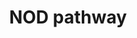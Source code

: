 ---
annotations:
- id: PW:0000817
  parent: signaling pathway
  type: Pathway Ontology
  value: NOD-like receptor signaling pathway
authors:
- Mkutmon
description: The NOD (nucleotide-binding oligomerization domain) proteins NOD1 and
  NOD2 have important roles in innate immunity as sensors of microbial components
  derived from bacterial peptidoglycan. The importance of these molecules is underscored
  by the fact that mutations in the gene that encodes NOD2 occur in a subpopulation
  of patients with Crohn's disease, and NOD1 has also been shown to participate in
  host defence against infection with Helicobacter pylori.
last-edited: 2015-06-30
organisms:
- Bos taurus
redirect_from:
- /index.php/Pathway:WP3147
- /instance/WP3147
- /instance/WP3147_rr80709
revision: r80709
schema-jsonld:
- '@context': https://schema.org/
  '@id': https://wikipathways.github.io/pathways/WP3147.html
  '@type': Dataset
  creator:
    '@type': Organization
    name: WikiPathways
  description: The NOD (nucleotide-binding oligomerization domain) proteins NOD1 and
    NOD2 have important roles in innate immunity as sensors of microbial components
    derived from bacterial peptidoglycan. The importance of these molecules is underscored
    by the fact that mutations in the gene that encodes NOD2 occur in a subpopulation
    of patients with Crohn's disease, and NOD1 has also been shown to participate
    in host defence against infection with Helicobacter pylori.
  keywords:
  - AAMP
  - ACAP1
  - BIKBA
  - CARD6
  - CARD9
  - CASP13
  - CASP7
  - CASP8
  - CASP9
  - CHUK
  - COPS6
  - DUOX2
  - ERBB2IP
  - HSP90AA1
  - IKBKB
  - IL18
  - IL1B
  - MEFV
  - NAIP
  - NLRC4
  - NLRP1
  - NLRP12
  - NLRP2
  - NLRP3
  - NLRP7
  - NOD1
  - NOD2
  - PRDM1
  - PYCARD
  - RAC1
  - RELA
  - RIPK2
  - SUGT1
  license: CC0
  name: NOD pathway
seo: CreativeWork
title: NOD pathway
wpid: WP3147
---